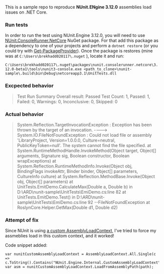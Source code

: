This is a sample repo to reproduce **NUnit.ENgine 3.12.0** assemblies load issues on .NET Core.

### Run tests
In order to run the test using NUnit.Engine 3.12.0, you will need to use [NUnit.ConsoleRunner.NetCore](https://www.nuget.org/packages/NUnit.ConsoleRunner.NetCore/) NuGet package. For that add this package as a dependency to one of your projects and perform a `dotnet restore` (or you could try with [Get-PackageProvider](https://docs.microsoft.com/en-us/powershell/module/packagemanagement/get-packageprovider?view=powershell-7.1)).
Once the package is restores (mine was at `C:\Users\brekhadd020117\.nuget` ), locate it and run:

```C:\Users\brekhadd020117\.nuget\packages\nunit.consolerunner.netcore\3.12.0-beta1\tools\nunit3-console.exe <path_to_clone>\nunit-sample\.build\bin\Debug\netcoreapp3.1\UnitTests.dll```

### Excpected behavior
>Test Run Summary
  Overall result: Passed
  Test Count: 1, Passed: 1, Failed: 0, Warnings: 0, Inconclusive: 0, Skipped: 0

### Actual behavior

>System.Reflection.TargetInvocationException : Exception has been thrown by the target of an invocation.
  ----> System.IO.FileNotFoundException : Could not load file or assembly 'LibraryProject, Version=1.0.0.0, Culture=neutral, PublicKeyToken=null'. The system cannot find the file specified.
   at System.RuntimeMethodHandle.InvokeMethod(Object target, Object[] arguments, Signature sig, Boolean constructor, Boolean wrapExceptions)
   at System.Reflection.RuntimeMethodInfo.Invoke(Object obj, BindingFlags invokeAttr, Binder binder, Object[] parameters, CultureInfo culture)
   at System.Reflection.MethodBase.Invoke(Object obj, Object[] parameters)
   at UnitTests.EmitDemo.CalculateMax(Double a, Double b) in D:\ARD\nunit-sample\UnitTests\EmiDemo.cs:line 82
   at UnitTests.EmitDemo.Test() in D:\ARD\nunit-sample\UnitTests\EmiDemo.cs:line 92
--FileNotFoundException
   at RoslynCore.Helper.GetMax(Double d1, Double d2)

### Attempt of fix

Since NUnit is using [a custom AssemblyLoadContext](https://github.com/nunit/nunit-console/pull/781), I've tried to force my assmeblies load in this custom context, and it worked!

Code snippet added:
```
var nunitCustomAssemblyLoadContext = AssemblyLoadContext.All.Single(c => c.ToString().Contains("NUnit.Engine.Internal.CustomAssemblyLoadContext"));
var asm = nunitCustomAssemblyLoadContext.LoadFromAssemblyPath(path);
```